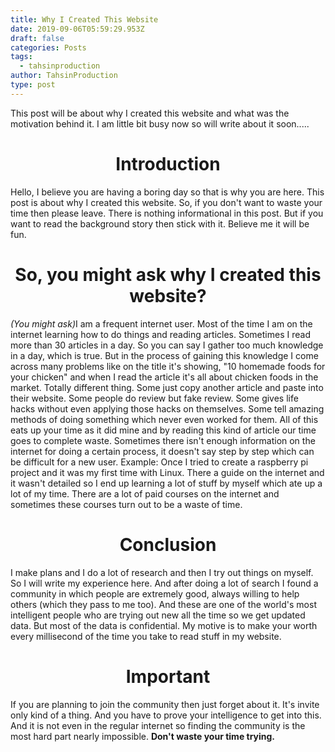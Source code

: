 ```yaml
---
title: Why I Created This Website
date: 2019-09-06T05:59:29.953Z
draft: false
categories: Posts
tags:
  - tahsinproduction
author: TahsinProduction
type: post
---
```

This post will be about why I created this website and what was the motivation behind it. I am little bit busy now so will write about it soon.....<h1><center>Introduction</center></h1>Hello, I believe you are having a boring day so that is why you are here. This post is about why I created this website. So, if you don't want to waste your time then please leave. There is nothing informational in this post. But if you want to read the background story then stick with it. Believe me it will be fun.<h1><center>So, you might ask why I created this website?</center></h1>

<i>(You might ask)</i>I am a frequent internet user. Most of the time I am on the internet learning how to do things and reading articles. Sometimes I read more than 30 articles in a day. So you can say I gather too much knowledge in a day, which is true. But in the process of gaining this knowledge I come across many problems like on the title it's showing, "10 homemade foods for your chicken" and when I read the article it's all about chicken foods in the market. Totally different thing. Some just copy another article and paste into their website. Some people do review but fake review. Some gives life hacks without even applying those hacks on themselves. Some tell amazing methods of doing something which never even worked for them. All of this eats up your time as it did mine and by reading this kind of article our time goes to complete waste. Sometimes there isn't enough information on the internet for doing a certain process, it doesn't say step by step which can be difficult for a new user. Example: Once I tried to create a raspberry pi project and it was my first time with Linux. There a guide on the internet and it wasn't detailed so I end up learning a lot of stuff by myself which ate up a lot of my time. There are a lot of paid courses on the internet and sometimes these courses turn out to be a waste of time.<h1><center>Conclusion</center></h1>

I make plans and I do a lot of research and then I try out things on myself. So I will write my experience here. And after doing a lot of search I found a community in which people are extremely good, always willing to help others (which they pass to me too). And these are one of the world's most intelligent people who are trying out new all the time so we get updated data. But most of the data is confidential. My motive is to make your worth every millisecond of the time you take to read stuff in my website.<h1><center>Important</center></h1>If you are planning to join the community then just forget about it. It's invite only kind of a thing. And you have to prove your intelligence to get into this. And it is not even in the regular internet so finding the community is the most hard part nearly impossible. <strong>Don't waste your time trying.</strong>
